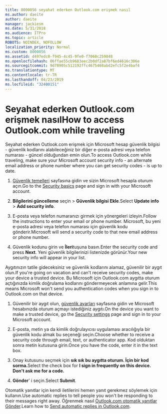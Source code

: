 ```yaml
---
title: 8000056 seyahat ederken Outlook.com erişmek nasıl
ms.author: daeite
author: daeite
manager: jackiesm
ms.date: 5/31/2018
ms.audience: ITPro
ms.topic: article
ROBOTS: NOINDEX, NOFOLLOW
localization_priority: Normal
ms.custom: 8000056
ms.assetid: d497edc0-f945-4c45-9fe0-f7060c259848
ms.openlocfilehash: 06ffae55cb9683eec2b0df2a87bf6ed4616c306e
ms.sourcegitcommit: 9d78905c512192ffc4675468abd2efc5f2e4baf4
ms.translationtype: MT
ms.contentlocale: tr-TR
ms.lasthandoff: 04/23/2019
ms.locfileid: "32400151"
---
```

# <a name="how-to-access-outlookcom-while-traveling"></a><span data-ttu-id="e1b1d-102">Seyahat ederken Outlook.com erişmek nasıl</span><span class="sxs-lookup"><span data-stu-id="e1b1d-102">How to access Outlook.com while traveling</span></span>

<span data-ttu-id="e1b1d-103">Seyahat ederken Outlook.com erişmek için Microsoft hesap güvenlik bilgisi - güvenlik kodlarını alabileceğiniz bir diğer e-posta adresi veya telefon numarası - güncel olduğundan emin olun.</span><span class="sxs-lookup"><span data-stu-id="e1b1d-103">To access Outlook.com while traveling, make sure your Microsoft account security info - an alternate email address or phone number where you can get security codes - is up to date.</span></span>
  
1. <span data-ttu-id="e1b1d-104">[Güvenlik temelleri](https://go.microsoft.com/fwlink/p/?linkid=842325) sayfasına gidin ve sizin Microsoft hesapla oturum açın.</span><span class="sxs-lookup"><span data-stu-id="e1b1d-104">Go to the [Security basics](https://go.microsoft.com/fwlink/p/?linkid=842325) page and sign in with your Microsoft account.</span></span> 
    
2. <span data-ttu-id="e1b1d-105">**Bilgilerini güncelleme** seçin \> **Güvenlik bilgisi Ekle**.</span><span class="sxs-lookup"><span data-stu-id="e1b1d-105">Select **Update info** \> **Add security info**.</span></span> 
    
3. <span data-ttu-id="e1b1d-106">E-posta veya telefon numaranızı girmek için yönergeleri izleyin.</span><span class="sxs-lookup"><span data-stu-id="e1b1d-106">Follow the instructions to enter your email or phone number.</span></span> <span data-ttu-id="e1b1d-107">Microsoft, bu yeni e-posta adresi veya telefon numarası için güvenlik kodu gönderir.</span><span class="sxs-lookup"><span data-stu-id="e1b1d-107">Microsoft will send a security code to that new email address or phone number.</span></span>
    
4. <span data-ttu-id="e1b1d-108">Güvenlik kodunu girin ve **İleri**tuşuna basın.</span><span class="sxs-lookup"><span data-stu-id="e1b1d-108">Enter the security code and press **Next**.</span></span> <span data-ttu-id="e1b1d-109">Yeni güvenlik bilgilerinizi listenizde görünür.</span><span class="sxs-lookup"><span data-stu-id="e1b1d-109">Your new security info will appear in your list.</span></span> 
    
<span data-ttu-id="e1b1d-110">Aygıtınızın tatile gideceksiniz ve güvenlik kodlarını alamaz, güvenilir bir aygıt olun.</span><span class="sxs-lookup"><span data-stu-id="e1b1d-110">If you're going on vacation and can't receive security codes, make your device a trusted device.</span></span> <span data-ttu-id="e1b1d-111">Bu Microsoft için Outlook.com aygıtta oturum açtığınızda kimlik doğrulama kodlarını göndermeyecek anlamına gelir.</span><span class="sxs-lookup"><span data-stu-id="e1b1d-111">This means Microsoft won't send you authentication codes when you sign in to Outlook.com on that device.</span></span>
  
1. <span data-ttu-id="e1b1d-112">Güvenilir bir aygıt olun, [güvenlik ayarları](https://go.microsoft.com/fwlink/p/?linkid=2002000&amp;clcid=0x409) sayfasına gidin ve Microsoft hesabınızda oturum açmayı istediğiniz aygıtı.</span><span class="sxs-lookup"><span data-stu-id="e1b1d-112">On the device you want to make a trusted device, go the [Security settings](https://go.microsoft.com/fwlink/p/?linkid=2002000&amp;clcid=0x409) page and sign in to your Microsoft account.</span></span> 
    
2. <span data-ttu-id="e1b1d-113">E-posta, metin ya da kimlik doğrulayıcısı uygulaması aracılığıyla bir güvenlik kodu almak bu seçeneği seçin.</span><span class="sxs-lookup"><span data-stu-id="e1b1d-113">Choose whether to receive a security code through email, text, or authenticator app.</span></span> <span data-ttu-id="e1b1d-114">Kod olduktan sonra metin kutusuna girin.</span><span class="sxs-lookup"><span data-stu-id="e1b1d-114">Once you have the code, enter it in the text box.</span></span>
    
3. <span data-ttu-id="e1b1d-115">Onay kutusunu seçmek için **sık sık bu aygıtta oturum. İçin bir kod sorma.**</span><span class="sxs-lookup"><span data-stu-id="e1b1d-115">Select the check box for **I sign in frequently on this device. Don't ask me for a code.**</span></span>
    
4. <span data-ttu-id="e1b1d-116">**Gönder**' i seçin.</span><span class="sxs-lookup"><span data-stu-id="e1b1d-116">Select **Submit**.</span></span> 
    
<span data-ttu-id="e1b1d-117">Otomatik yanıtlar için kendi iletilerini hemen yanıt gerekmez söylemek için kullanın.</span><span class="sxs-lookup"><span data-stu-id="e1b1d-117">Use automatic replies to tell people you won't be responding to their messages right away.</span></span> <span data-ttu-id="e1b1d-118">Öğrenmek nasıl [Outlook.com otomatik yanıtlar Gönder](https://go.microsoft.com/fwlink/p/?linkid=2002100&amp;clcid=0x409).</span><span class="sxs-lookup"><span data-stu-id="e1b1d-118">Learn how to [Send automatic replies in Outlook.com](https://go.microsoft.com/fwlink/p/?linkid=2002100&amp;clcid=0x409).</span></span>
  

